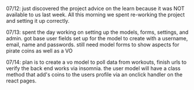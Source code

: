 07/12:
just discovered the project advice on the learn because it was NOT available to us last week. 
All this morning we spent re-working the project and setting it up correctly. 

07/13:
spent the day working on setting up the models, forms, settings, and admin.
got base user fields set up for the model to create with a username, email, name and passwords. 
still need model forms to show aspects for pirate coins as well as a VO

07/14:
plan is to create a vo model to poll data from workouts, finish urls to verify the back end works via insomnia. the user model will have a class method that add's coins to the users profile via an onclick handler on the react pages.